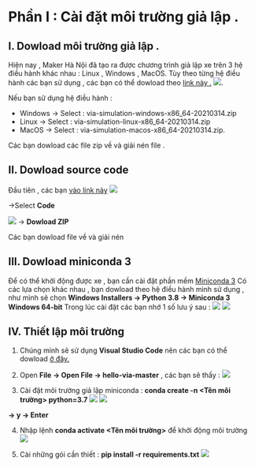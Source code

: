 # Phần I : Cài đặt môi trường giả lập . 
## I. Dowload môi trường giả lập .
Hiện nay , Maker Hà Nội đã tạo ra được chương trình giả lập xe  trên 3 hệ điều hành khác nhau : Linux , Windows , MacOS.
Tùy theo từng hệ điều hành các bạn sử dụng , các bạn có thể dowload theo [link này .](https://github.com/makerhanoi/via-simulation-jeep/releases/tag/v0.1-alpha "Github Maker Hanoi")
![](https://i.imgur.com/Usr2cTl.png).

Nếu bạn sử dụng hệ điều hành : 
* Windows -> Select : via-simulation-windows-x86_64-20210314.zip
* Linux -> Select : via-simulation-linux-x86_64-20210314.zip
* MacOS -> Select : via-simulation-macos-x86_64-20210314.zip. 


Các bạn dowload các file zip về và giải nén file .

## II. Dowload source code
 Đầu tiên , các bạn [vào link này](https://github.com/makerhanoi/hello-via)
![](https://i.imgur.com/TUG9FiX.png)

 ->Select **Code**
 
 
![](https://i.imgur.com/DF7WLXg.png)
 -> **Dowload ZIP**

Các bạn dowload file về và giải nén 

## III. Dowload miniconda 3
Để có thể khởi động được xe , bạn cần cài đặt phần mềm [Miniconda 3](https://docs.conda.io/en/latest/miniconda.html)
Có các lựa chọn khác nhau , bạn dowload theo hệ điều hành mình sử dụng , như mình sẽ chọn **Windows Installers -> Python 3.8 -> Miniconda 3 Windows 64-bit**
Trong lúc cài đặt các bạn nhớ 1 số lưu ý sau : 
![](https://i.imgur.com/aSkRwc7.png)
![](https://i.imgur.com/VpDTeSq.png)

## IV. Thiết lập môi trường 


1. Chúng mình sẽ sử dụng **Visual Studio Code** nên các bạn có thể dowload [ở đây.](https://code.visualstudio.com/download "Visual Studio Code ")

2. Open **File -> Open File -> hello-via-master** , các bạn sẽ thấy : 
![](https://i.imgur.com/OMZBOYn.png)


3. Cài đặt môi trường giả lập miniconda : **conda create -n <Tên môi trường> python=3.7**
 ![](https://i.imgur.com/Hf5KEZk.png)
 ![](https://i.imgur.com/9rE8HvV.png) 
 
 
 **-> y -> Enter**
 
 
4. Nhập lệnh **conda activate <Tên môi trường>** để khởi động môi trường
![](https://i.imgur.com/f4HfrqR.png)


5. Cài những gói cần thiết : **pip install -r requirements.txt**
![](https://i.imgur.com/Q8IbsCu.png)
